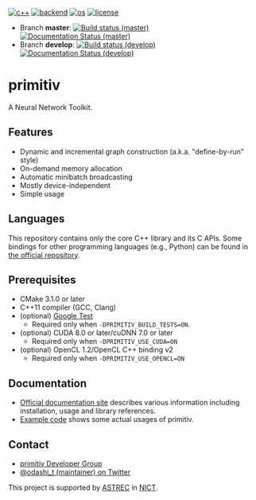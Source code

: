 [![c++](https://img.shields.io/badge/c%2B%2B-11-blue.svg)](https://isocpp.org/)
[![backend](https://img.shields.io/badge/backend-CPU%2c%20CUDA%2c%20OpenCL-blue.svg)](README.md)
[![os](https://img.shields.io/badge/os-Ubuntu%2c%20Debian%2c%20Fedora%2c%20OSX-blue.svg)](https://travis-ci.org/odashi/primitiv)
[![license](https://img.shields.io/badge/license-Apache%202.0-blue.svg)](LICENSE)

- Branch **master**:
  [![Build status (master)](https://travis-ci.org/primitiv/primitiv.svg?branch=master)](https://travis-ci.org/primitiv/primitiv)
  [![Documentation Status (master)](https://readthedocs.org/projects/primitiv/badge/?version=master)](http://primitiv.readthedocs.io/en/master/)
- Branch **develop**:
  [![Build status (develop)](https://travis-ci.org/primitiv/primitiv.svg?branch=develop)](https://travis-ci.org/primitiv/primitiv)
  [![Documentation Status (develop)](https://readthedocs.org/projects/primitiv/badge/?version=develop)](http://primitiv.readthedocs.io/en/develop/)

primitiv
========

A Neural Network Toolkit.


Features
--------

- Dynamic and incremental graph construction (a.k.a. "define-by-run" style)
- On-demand memory allocation
- Automatic minibatch broadcasting
- Mostly device-independent
- Simple usage


Languages
---------

This repository contains only the core C++ library and its C APIs.
Some bindings for other programming languages (e.g., Python) can be found in [the official repository](https://github.com/primitiv).


Prerequisites
-------------

- CMake 3.1.0 or later
- C++11 compiler (GCC, Clang)
- (optional) [Google Test](https://github.com/google/googletest)
  - Required only when `-DPRIMITIV_BUILD_TESTS=ON`.
- (optional) CUDA 8.0 or later/cuDNN 7.0 or later
  - Required only when `-DPRIMITIV_USE_CUDA=ON`
- (optional) OpenCL 1.2/OpenCL C++ binding v2
  - Required only when `-DPRIMITIV_USE_OPENCL=ON`


Documentation
-------------

- [Official documentation site]() describes various information including
  installation, usage and library references.
- [Example code](examples) shows some actual usages of primitiv.


Contact
-------

- [primitiv Developer Group](https://groups.google.com/forum/#!forum/primitiv-developer-group)
- [@odashi_t (maintainer) on Twitter](https://twitter.com/odashi_t)

This project is supported by [ASTREC](http://astrec.nict.go.jp/) in [NICT](http://nict.go.jp/).
